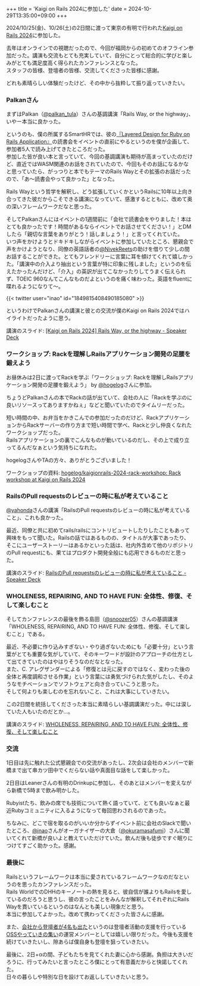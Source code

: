 +++
title = 'Kaigi on Rails 2024に参加した'
date = 2024-10-29T13:35:00+09:00
+++

2024/10/25(金)、10/26(土)の2日間に渡って東京の有明で行われた[Kaigi on Rails 2024](https://kaigionrails.org/2024/)に参加した。

去年はオンラインでの視聴だったので、今回が福岡からの初めてのオフライン参加だった。講演も交流もとても充実していて、自分にとって総合的に学びと楽しみがとても満足度高く得られたカンファレンスとなった。  
スタッフの皆様、登壇者の皆様、交流してくださった皆様に感謝。

どれも素晴らしい体験だったけど、その中から抜粋して振り返っていきたい。

### Palkanさん

まずはPalkan（[@palkan_tula](https://x.com/palkan_tula)）さんの基調講演「Rails Way, or the highway」、いやー本当に良かった。

というのも、僕の所属するSmartHRでは、彼の[『Layered Design for Ruby on Rails Application』](https://www.packtpub.com/en-jp/product/layered-design-for-ruby-on-rails-applications-9781801813785)の読書会をイベントの直前にやるというのを僕が企画して、参加者5人で読み上げてきたところだった。  
参加した皆が良い本と言っていて、今回の基調講演も期待が高まっていたのだけど、直近ではWASM関連のお話をされていたので、今回もそのお話になるかなと思っていたら、がっつりと本でもテーマのRails Wayとその拡張のお話だったので、「あ〜読書会やって良かった」となった。

Rails Wayという哲学を解釈し、どう拡張していくかというRailsに10年以上向き合ってきた彼だからこそできる講演になっていて、感激するとともに、改めて奥の深いフレームワークだなと思った。

そしてPalkanさんにはイベントの1週間前に「会社で読書会をやりました！本はとても良かったです！時間があるならイベントでお話させてください！」とDMしたら「親切な言葉をありがとう！話しましょう！」と言ってくれていた。  
いつ声をかけようとドキドキしながらイベントに参加していたところ、懇親会で声をかけようとなり、同僚の英語話者の[@NivekReets](https://x.com/NivekReets)の助けを借りて少しの間お話することができた。とてもフレンドリーに言葉に耳を傾けてくれて嬉しかった。「講演中の介入より抽出という言葉が特に印象に残しました」というのを伝えたかったんだけど、「介入」の英訳が出てこなかったりしてうまく伝えられず、TOEIC 960なんてこんなものだよというのを痛く味わった。英語をfluentに喋れるようになりて〜。

{{< twitter user="inao" id="1849815408490185080" >}}

というわけでPalkanさんの講演と彼との交流が僕のKaigi on Rails 2024ではハイライトだったように思う。

講演のスライド: [\[Kaigi on Rails 2024\] Rails Way, or the highway - Speaker Deck](https://speakerdeck.com/palkan/kaigi-on-rails-2024-rails-way-or-the-highway)

### ワークショップ: Rackを理解しRailsアプリケーション開発の足腰を鍛えよう

お昼休みは2日に渡ってRackを学ぶ「ワークショップ: Rackを理解しRailsアプリケーション開発の足腰を鍛えよう」 by [@hogelog](https://x.com/hogelog)さんに参加。

ちょうどPalkanさんの本でRackの話が出ていて、会社の人に「Rackを学ぶのに良いリソースってありますかねぇ」などと聞いていたのでタイムリーだった。

短い時間の中、お弁当をかきこんでの参加だったのだけど、RackアプリケーションからRackサーバーの作り方まで短い時間で学べ、Rackと少し仲良くなれたワークショップだった。  
Railsアプリケーションの裏でこんなものが動いているのだし、その上で成り立ってるんだなぁという気持ちになれた。

hogelogさんやTAの方々、ありがとうございました！

ワークショップの資料: [hogelog/kaigionrails-2024-rack-workshop: Rack workshop at Kaigi on Rails 2024](https://github.com/hogelog/kaigionrails-2024-rack-workshop)

### RailsのPull requestsのレビューの時に私が考えていること

[@yahonda](https://x.com/yahonda)さんの講演「RailsのPull requestsのレビューの時に私が考えていること」、これも良かった。

最近、同僚と共に初めてrails/railsにコントリビュートしたりしたこともあって興味をもって聞いた。Railsの話ではあるものの、タイトルが大事であったり、そこにユーザーストーリーはあるかといった話は、社内外含めて他のリポジトリのPull requestにも、果てはプロダクト開発全般にも応用できるものだと思った。

講演のスライド: [RailsのPull requestsのレビューの時に私が考えていること - Speaker Deck](https://speakerdeck.com/yahonda/railsnopull-requestsnorebiyunoshi-nisi-gakao-eteirukoto)

### WHOLENESS, REPAIRING, AND TO HAVE FUN: 全体性、修復、そして楽しむこと

そしてカンファレンスの最後を飾る島田（[@snoozer05](https://x.com/snoozer05)）さんの基調講演「WHOLENESS, REPAIRING, AND TO HAVE FUN: 全体性、修復、そして楽しむこと」である。

最近、不必要に作り込みすぎない・やり過ぎないためにも「必要十分」という言葉がとても重要な気がしていて、そのキーワードが設計のアプローチの仕方として出てきていたのはやはりそうなのだなとなった。  
また、C. アレグザンダーによる「修復とは元に戻すのではなく、変わった後の全体と再度調和させる作業」という言葉には勇気づけられた気がしたし、そのようなモチベーションでソフトウェアと向き合っていこうと思った。  
そして何よりも楽しむのを忘れないこと、これは大事にしていきたい。

この2日間を統括してくださった本当に素晴らしい基調講演だった。中には涙していた人もいたのだとか…。

講演のスライド: [WHOLENESS, REPAIRING, AND TO HAVE FUN: 全体性、修復、そして楽しむこと](https://speakerdeck.com/snoozer05/wholeness-repairing-and-to-have-fun?slide=70)

### 交流

1日目は先に触れた公式懇親会での交流があったし、2次会は会社のメンバーで新橋まで出て串カツ田中でくだらない話や真面目な話をして楽しかった。

2日目はLeanerさんの有明のDrinkupに参加し、そのあとはメンバーを変えながら新橋で5時まで飲み明かした。

Rubyistたち、飲みの席でも技術について熱く語っていて、とても良いなぁと最近Rubyコミュニティに入るようになって毎回思わされるのであった。

ちなみに、どこで宿を取るのがいいか分からずイベント前に会社のSlackで聞いたところ、[@inao](https://x.com/inao)さんがオーガナイザーの大倉（[@okuramasafumi](https://x.com/okuramasafumi)）さんに聞いてくれて新橋が良いよと教えていただけていた。飲んだ後も徒歩ですぐ眠りにつけてすごく助かった。感謝。

### 最後に

Railsというフレームワークは本当に愛されているフレームワークなのだなというのを思ったカンファレンスだった。  
Rails WorldでのDHHのキーノートの熱を見ると、彼自信が誰よりもRailsを愛しているのだろうと思うし、彼の言ったことをみんなが解釈してそれぞれにRails Wayを貫いているというのはなんとも美しい現象だと思う。  
本当に参加してよかった。改めて携わってくださった皆さんに感謝。

また、[会社から登壇者が4名も出た](https://tech.smarthr.jp/entry/2024/10/15/180222)というのは登壇者活動の支援を行っている[OSSやっていきの集い](https://tech.smarthr.jp/entry/2024/07/25/115328)の運営メンバーとしては嬉しい限りだった。今後も支援を続けていきたいし、隙あらば僕自身も登壇を狙っていきたい。

最後に、2日+αの間、子どもたちを見てくれた妻に心から感謝。負担は大きいだろうに、行ってみたいと言ったところ僕にとって有意義だからと快諾してくれた。  
日々の暮らしや特別な日を設けてお返ししていきたいと思う。
